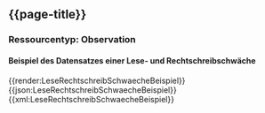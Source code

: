## {{page-title}}

### Ressourcentyp: Observation

#### Beispiel des Datensatzes einer Lese- und Rechtschreibschwäche
<tabs>
    <tab title="Übersicht">      
        {{render:LeseRechtschreibSchwaecheBeispiel}}
    </tab>
    <tab title="JSON">
        {{json:LeseRechtschreibSchwaecheBeispiel}}
    </tab>
    <tab title="XML">
        {{xml:LeseRechtschreibSchwaecheBeispiel}}
    </tab>
</tabs>